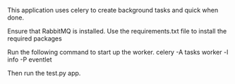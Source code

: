 This application uses celery to create background tasks and quick when done. 

Ensure that RabbitMQ is installed. 
Use the requirements.txt file to install the required packages

Run the following command to start up the worker. 
celery -A tasks worker -l info -P eventlet

Then run the test.py app. 